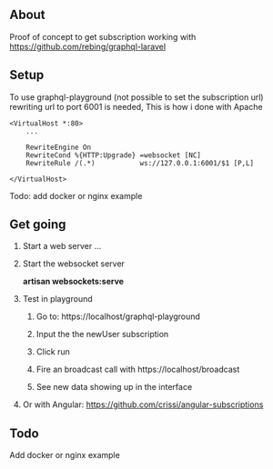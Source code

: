 
## About
Proof of concept to get subscription working with https://github.com/rebing/graphql-laravel

## Setup
To use graphql-playground (not possible to set the subscription url) rewriting url to port 6001 is needed, This is how i done with Apache

    <VirtualHost *:80> 
        ...

        RewriteEngine On
        RewriteCond %{HTTP:Upgrade} =websocket [NC]
        RewriteRule /(.*)           ws://127.0.0.1:6001/$1 [P,L]

    </VirtualHost>

Todo: add docker or nginx example

## Get going

1. Start a web server
    ...

2. Start the websocket server

   **artisan websockets:serve**

3. Test in playground
   1. Go to: https://localhost/graphql-playground
   
   2. Input the the newUser subscription
   3. Click run
   4. Fire an broadcast call with https://localhost/broadcast
   5. See new data showing up in the interface
4. Or with Angular:
    https://github.com/crissi/angular-subscriptions

## Todo
Add docker or nginx example
